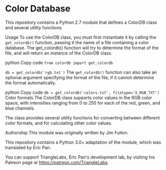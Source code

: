 # Color Database
This repository contains a Python 2.7 module that defines a ColorDB class and several utility functions.

Usage
To use the ColorDB class, you must first instantiate it by calling the `get_colordb()` function, passing it the name of a file containing a color database. The get_colordb() function will try to determine the format of the file, and will return an instance of the ColorDB class.

python
Copy code
```from colordb import get_colordb```

```db = get_colordb('rgb.txt')```
The `get_colordb()` function can also take an optional argument specifying the format of the file, if it cannot determine the format automatically.

python
Copy code
```db = get_colordb('colors.txt', filetype='X_RGB_TXT')```
Color formats
The ColorDB class supports color values in the RGB color space, with intensities ranging from 0 to 255 for each of the red, green, and blue channels.

The class provides several utility functions for converting between different color formats, and for calculating other color values.

Authorship
This module was originally written by Jim Fulton.

This repository contains a Python 3.0+ adaptation of the module, which was translated by Eric Pan.

You can support TriangleLabs, Eric Pan's development lab, by visiting his Patreon page at https://patreon.com/TriangleLabs.
